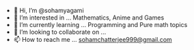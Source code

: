 - 👋 Hi, I’m @sohamyagami
- 👀 I’m interested in ... Mathematics, Anime and Games
- 🌱 I’m currently learning ... Programming and Pure math topics
- 💞️ I’m looking to collaborate on ...
- 📫 How to reach me ... sohamchatterjee999@gmail.com

<!---
sohamyagami/sohamyagami is a ✨ special ✨ repository because its `README.md` (this file) appears on your GitHub profile.
You can click the Preview link to take a look at your changes.
--->
